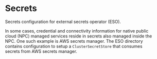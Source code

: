 # Secrets

Secrets configuration for external secrets operator (ESO).  

In some cases, credential and connectivity information for native public cloud (NPC) managed services reside in secrets also managed inside the NPC.  One
such example is AWS secrets manager.  The ESO directory contains configuration to setup a `ClusterSecretStore` that consumes secrets from AWS secrets manager.